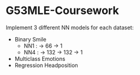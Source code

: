 # G53MLE-Coursework

Implement 3 different NN models for each dataset:
- Binary Smile
    - NN1 : -> 66 -> 1
    - NN4 : -> 132 -> 132 -> 1
- Multiclass Emotions
- Regression Headposition
